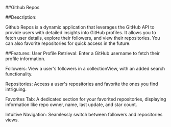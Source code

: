 ##Github Repos


##Description:

Github Repos is a dynamic application that leverages the GitHub API to provide users with detailed insights into GitHub profiles. It allows you to fetch user details, explore their followers, and view their repositories. 
You can also favorite repositories for quick access in the future.

##Features:
User Profile Retrieval: Enter a GitHub username to fetch their profile information.

Followers: View a user's followers in a collectionView, with an added search functionality.

Repositories: Access a user's repositories and favorite the ones you find intriguing.

Favorites Tab: A dedicated section for your favorited repositories, displaying information like repo owner, name, last update, and star count.

Intuitive Navigation: Seamlessly switch between followers and repositories views.

